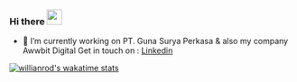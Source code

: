 ### Hi there <img src="https://media.giphy.com/media/hvRJCLFzcasrR4ia7z/giphy.gif" width="27px">

<!--
**windantara/windantara** is a ✨ _special_ ✨ repository because its `README.md` (this file) appears on your GitHub profile.

Here are some ideas to get you started:

- 🔭 I’m currently working on ...
- 🌱 I’m currently learning ...
- 👯 I’m looking to collaborate on ...
- 🤔 I’m looking for help with ...
- 💬 Ask me about ...
- 📫 How to reach me: ...
- 😄 Pronouns: ...
- ⚡ Fun fact: ...
-->

- 🔭 I’m currently working on PT. Guna Surya Perkasa & also my company Awwbit Digital
Get in touch on : <a href="https://www.linkedin.com/in/windantara/" target="_blank">Linkedin</a>

[![willianrod's wakatime stats](https://github-readme-stats.vercel.app/api/wakatime?username=windantara)](https://github.com/anuraghazra/github-readme-stats)
